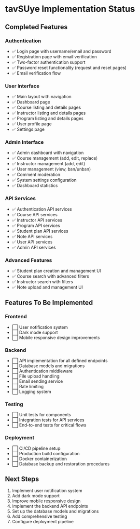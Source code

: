 # tavSUye Implementation Status

## Completed Features

### Authentication
- ✅ Login page with username/email and password
- ✅ Registration page with email verification
- ✅ Two-factor authentication support
- ✅ Password reset functionality (request and reset pages)
- ✅ Email verification flow

### User Interface
- ✅ Main layout with navigation
- ✅ Dashboard page
- ✅ Course listing and details pages
- ✅ Instructor listing and details pages
- ✅ Program listing and details pages
- ✅ User profile page
- ✅ Settings page

### Admin Interface
- ✅ Admin dashboard with navigation
- ✅ Course management (add, edit, replace)
- ✅ Instructor management (add, edit)
- ✅ User management (view, ban/unban)
- ✅ Comment moderation
- ✅ System settings configuration
- ✅ Dashboard statistics

### API Services
- ✅ Authentication API services
- ✅ Course API services
- ✅ Instructor API services
- ✅ Program API services
- ✅ Student plan API services
- ✅ Note API services
- ✅ User API services
- ✅ Admin API services

### Advanced Features
- ✅ Student plan creation and management UI
- ✅ Course search with advanced filters
- ✅ Instructor search with filters
- ✅ Note upload and management UI

## Features To Be Implemented

### Frontend
- ⬜ User notification system
- ⬜ Dark mode support
- ⬜ Mobile responsive design improvements

### Backend
- ⬜ API implementation for all defined endpoints
- ⬜ Database models and migrations
- ⬜ Authentication middleware
- ⬜ File upload handling
- ⬜ Email sending service
- ⬜ Rate limiting
- ⬜ Logging system

### Testing
- ⬜ Unit tests for components
- ⬜ Integration tests for API services
- ⬜ End-to-end tests for critical flows

### Deployment
- ⬜ CI/CD pipeline setup
- ⬜ Production build configuration
- ⬜ Docker containerization
- ⬜ Database backup and restoration procedures

## Next Steps

1. Implement user notification system
2. Add dark mode support
3. Improve mobile responsive design
4. Implement the backend API endpoints
5. Set up the database models and migrations
6. Add comprehensive testing
7. Configure deployment pipeline 